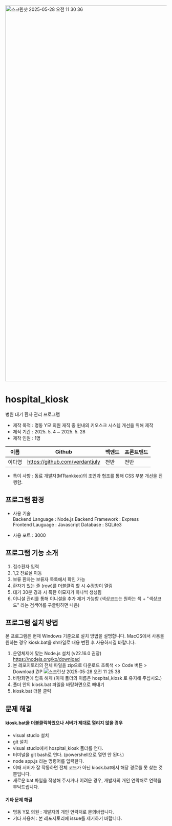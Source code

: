 <img width="1169" alt="스크린샷 2025-05-28 오전 11 30 36" src="https://github.com/user-attachments/assets/c793f7be-a1a6-4c26-83eb-4932a62bb29a" />  

# hospital_kiosk
병원 대기 환자 관리 프로그램


- 제작 목적 : 명동 Y모 의원 재직 중 원내의 키오스크 시스템 개선을 위해 제작 
- 제작 기간 : 2025. 5. 4 ~ 2025. 5. 28
- 제작 인원 : 1명  

| 이름 | Github | 백엔드 | 프론트엔드 |
|-----|--|---|-----|
| 이다영  | https://github.com/verdantjuly | 전반  | 전반  |

- 특이 사항 : 동료 개발자(MTtankkeo)의 조언과 협조를 통해 CSS 부분 개선을 진행함. 

## 프로그램 환경

- 사용 기술  
Backend Language : Node.js
Backend Framework : Express  
Frontend Lauguage : Javascript
Database : SQLite3

- 사용 포트 : 3000

## 프로그램 기능 소개
1. 접수환자 입력
2. 1,2 진료실 이동
3. 보류 환자는 보류자 목록에서 확인 가능
4. 환자기 있는 줄 (row)를 더블클릭 할 시 수정창이 열림
5. 대기 30분 경과 시 폭탄 이모지가 하나씩 생성됨
6. 이니셜 관리를 통해 이니셜을 추가 제거 가능함 (색상코드는 원하는 색 + "색상코드" 라는 검색어를 구글링하면 나옴)

## 프로그램 설치 방법

본 프로그램은 현재 Windows 기준으로 설치 방법을 설명합니다.
MacOS에서 사용을 원하는 경우 kiosk.bat을 sh파일로 내용 변환 후 사용하시길 바랍니다. 

1. 운영체제에 맞는 Node.js 설치 (v22.16.0 권장)  
   https://nodejs.org/ko/download
2. 본 레포지토리의 전체 파일을 zip으로 다운로드
   초록색 <> Code 버튼 > Download ZIP
![스크린샷 2025-05-28 오전 11 25 38](https://github.com/user-attachments/assets/59eb83e8-0d49-41f4-a67f-58a22a424e01)
3. 바탕화면에 압축 해제 (이때 폴더의 이름은 hospital_kiosk 로 유지해 주십시오.)
4. 폴더 안의 kiosk.bat 파일을 바탕화면으로 빼내기 
5. kiosk.bat 더블 클릭

## 문제 해결

#### kiosk.bat을 더블클릭하였으나 서버가 제대로 열리지 않을 경우
- visual studio 설치
- git 설치
- visual studio에서 hospital_kiosk 폴더를 연다.
- 터미널을 git bash로 연다. (powershell으로 열면 안 된다.)
- node app.js 라는 명령어를 입력한다.
- 이때 서버가 잘 작동하면 전체 코드가 아닌 kiosk.bat에서 해당 경로를 못 찾는 것 뿐입니다.
- 새로운 bat 파일을 작성해 주시거나 어려운 경우, 개발자의 개인 연락처로 연락을 부탁드립니다.

#### 기타 문제 해결
- 명동 Y모 의원 : 개발자의 개인 연락처로 문의바랍니다.
- 기타 사용처 : 본 레포지토리에 issue를 제기하기 바랍니다.

